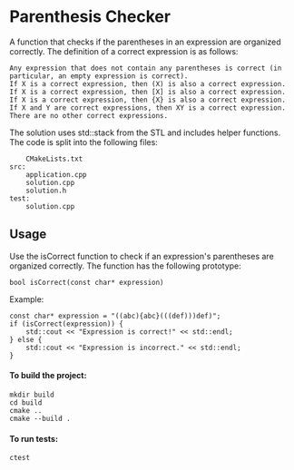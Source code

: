 # Parenthesis Checker

A function that checks if the parentheses in an expression are organized correctly. The definition of a correct expression is as follows:

    Any expression that does not contain any parentheses is correct (in particular, an empty expression is correct).
    If X is a correct expression, then (X) is also a correct expression.
    If X is a correct expression, then [X] is also a correct expression.
    If X is a correct expression, then {X} is also a correct expression.
    If X and Y are correct expressions, then XY is a correct expression.
    There are no other correct expressions.

The solution uses std::stack from the STL and includes helper functions. The code is split into the following files:
```
    CMakeLists.txt
src:
    application.cpp
    solution.cpp
    solution.h
test:
    solution.cpp
```    
## Usage

Use the isCorrect function to check if an expression's parentheses are organized correctly. The function has the following prototype:
```
bool isCorrect(const char* expression)
```
Example:
```
const char* expression = "((abc){abc}(((def)))def)";
if (isCorrect(expression)) {
    std::cout << "Expression is correct!" << std::endl;
} else {
    std::cout << "Expression is incorrect." << std::endl;
}
```

#### To build the project:
```
mkdir build
cd build
cmake ..
cmake --build .
```
#### To run tests:
```
ctest
```
